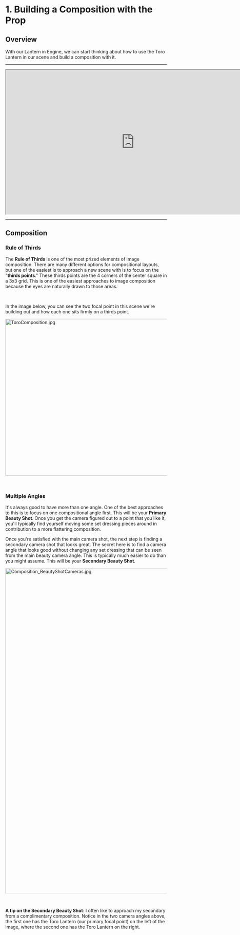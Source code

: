# 1. Building a Composition with the Prop

<h2>Overview</h2>
<p>With our Lantern in Engine, we can start thinking about how to use the Toro Lantern in our scene and build a composition with it.</p>
<hr>
<p><iframe src="https://www.youtube.com/embed/_pWzysbv-po?rel=0" width="800" height="450" allowfullscreen="allowfullscreen" allow="accelerometer; autoplay; clipboard-write; encrypted-media; gyroscope; picture-in-picture"></iframe></p>
<hr>
<h2>Composition</h2>
<h3>Rule of Thirds</h3>
<p>The <strong>Rule of Thirds</strong> is one of the most prized elements of image composition. There are many different options for compositional layouts, but one of the easiest is to approach a new scene with is to focus on the "<strong>thirds points</strong>." These thirds points are the 4 corners of the center square in a 3x3 grid. This is one of the easiest approaches to image composition because the eyes are naturally drawn to those areas.</p>
<p>&nbsp;</p>
<p>In the image below, you can see the two focal point in this scene we're building out and how each one sits firmly on a thirds point.</p>
<p><img src="https://vertexschool.instructure.com/courses/151/files/8757/preview?verifier=ygHw9EH2ZqW4ntTx16GDg6ff79GdQCaPRcukX16n" alt="ToroComposition.jpg" width="900" height="488" data-api-endpoint="https://vertexschool.instructure.com/api/v1/courses/151/files/8757" data-api-returntype="File"></p>
<p>&nbsp;</p>
<h3>Multiple Angles</h3>
<p>It's always good to have more than one angle. One of the best approaches to this is to focus on one compositional angle first. This will be your <strong>Primary Beauty Shot</strong>. Once you get the camera figured out to a point that you like it, you'll typically find yourself moving some set dressing pieces around in contribution to a more flattering composition.</p>
<p>Once you're satisfied with the main camera shot, the next step is finding a secondary camera shot that looks great. The secret here is to find a camera angle that looks good without changing any set dressing that can be seen from the main beauty camera angle. This is typically much easier to do than you might assume. This will be your <strong>Secondary Beauty Shot</strong>.</p>
<p><img src="https://vertexschool.instructure.com/courses/151/files/8758/preview?verifier=Q6fDG8tCtqKEsqtfnjmesOEfMfxPwEiOcWDaaNqy" alt="Composition_BeautyShotCameras.jpg" width="900" height="1013" data-api-endpoint="https://vertexschool.instructure.com/api/v1/courses/151/files/8758" data-api-returntype="File"></p>
<p>&nbsp;</p>
<p><strong>A tip on the Secondary Beauty Shot</strong>: I often like to approach my secondary from a complimentary composition. Notice in the two camera angles above, the first one has the Toro Lantern (our primary focal point) on the left of the image, where the second one has the Toro Lantern on the right.</p>